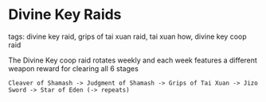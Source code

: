 # Divine Key Raids
tags: divine key raid, grips of tai xuan raid, tai xuan how, divine key coop raid

The Divine Key coop raid rotates weekly and each week features a different weapon reward for clearing all 6 stages

`Cleaver of Shamash -> Judgment of Shamash -> Grips of Tai Xuan -> Jizo Sword -> Star of Eden (-> repeats)`